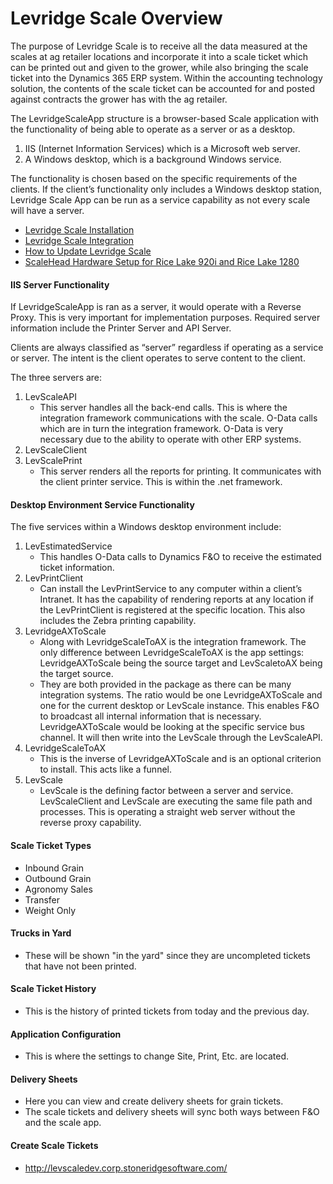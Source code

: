 ﻿# Levridge Scale Overview

The purpose of Levridge Scale is to receive all the data measured at the scales at ag retailer locations and incorporate it into a scale ticket
which can be printed out and given to the grower, while also bringing the scale ticket into the Dynamics 365 ERP system. 
Within the accounting technology solution, the contents of the scale ticket can be accounted for and posted against contracts the grower has with the ag retailer.

The LevridgeScaleApp structure is a browser-based Scale application with the functionality of being able to operate as a server or as a desktop.
1. IIS (Internet Information Services) which is a Microsoft web server. 
2. A Windows desktop, which is a background Windows service. 

The functionality is chosen based on the specific requirements of the clients. If the client’s functionality only includes a Windows desktop station, Levridge Scale App can be run as a service capability as not every scale will have a server.  


  - [Levridge Scale Installation](scale.md)
  - [Levridge Scale Integration](scale-integration.md) 
  - [How to Update Levridge Scale](howtoupdatelevridgescale.md)
  - [ScaleHead Hardware Setup for Rice Lake 920i and Rice Lake 1280](ScaleHeadHardwareSetup.md) 
 
#### IIS Server Functionality
If LevridgeScaleApp is ran as a server, it would operate with a Reverse Proxy. This is very important for implementation purposes. Required server information include the Printer Server and API Server.  

Clients are always classified as “server” regardless if operating as a service or server. The intent is the client operates to serve content to the client. 

The three servers are: 
1. LevScaleAPI
      - This server handles all the back-end calls. This is where the integration framework communications with the scale. O-Data calls which are in turn the integration framework. O-Data is very necessary due to the ability to operate with other ERP systems. 
2. LevScaleClient
3. LevScalePrint
      - This server renders all the reports for printing. It communicates with the client printer service. This is within the .net framework. 

#### Desktop Environment Service Functionality
The five services within a Windows desktop environment include: 
1.	LevEstimatedService
       - This handles O-Data calls to Dynamics F&O to receive the estimated ticket information.
2.	LevPrintClient
      - Can install the LevPrintService to any computer within a client’s Intranet. It has the capability of rendering reports at any location if the LevPrintClient is registered at the specific location. This also includes the Zebra printing capability. 
3.	LevridgeAXToScale
      - Along with LevridgeScaleToAX is the integration framework. The only difference between LevridgeScaleToAX is the app settings: LevridgeAXToScale being the source target and LevScaletoAX being the target source. 
      - They are both provided in the package as there can be many integration systems. The ratio would be one LevridgeAXToScale and one for the current desktop or LevScale instance. This enables F&O to broadcast all internal information that is necessary. LevridgeAXToScale would be looking at the specific service bus channel. It will then write into the LevScale through the LevScaleAPI. 
4.	LevridgeScaleToAX
      - This is the inverse of LevridgeAXToScale and is an optional criterion to install. This acts like a funnel. 
5.	LevScale
      - LevScale is the defining factor between a server and service. LevScaleClient and LevScale are executing the same file path and processes. This is operating a straight web server without the reverse proxy capability. 

#### Scale Ticket Types

- Inbound Grain
- Outbound Grain
- Agronomy Sales
- Transfer
- Weight Only

#### Trucks in Yard
- These will be shown "in the yard" since they are uncompleted tickets that have not been printed.

#### Scale Ticket History
- This is the history of printed tickets from today and the previous day.

#### Application Configuration
- This is where the settings to change Site, Print, Etc. are located.

#### Delivery Sheets
- Here you can view and create delivery sheets for grain tickets.
- The scale tickets and delivery sheets will sync both ways between F&O and the scale app.

#### Create Scale Tickets
- http://levscaledev.corp.stoneridgesoftware.com/
